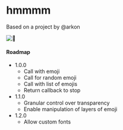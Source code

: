 # hmmmm
Based on a project by @arkon

![🤔](http://68.media.tumblr.com/c4573cbc2c1fdfecc3a9e4ee0f4748fc/tumblr_oo4lr9haXC1vvs38vo1_500.gif)


#### Roadmap
* 1.0.0
    * Call with emoji
    * Call for random emoji
    * Call with list of emojis
    * Return callback to stop
* 1.1.0
    * Granular control over transparency
    * Enable manipulation of layers of emoji
* 1.2.0
    * Allow custom fonts
